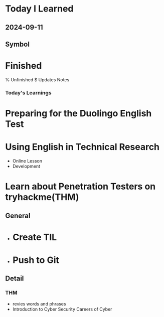 # Today I Learned

## 2024-09-11

## Symbol
# Finished
% Unfinished
$ Updates Notes


### Today's Learnings
   # Preparing for the Duolingo English Test
   # Using English in Technical Research

  - Online Lesson
  - Development
   # Learn about Penetration Testers on tryhackme(THM)

## General
  - # Create TIL
  - # Push to Git

## Detail

### THM
- revies words and phrases
- Introduction to Cyber Security
  Careers of Cyber